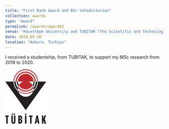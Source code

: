 ```yaml
---
title: "First Rank Award and BSc Valedictorian"
collection: awards
type: "Award"
permalink: /awards/award02
venue: "Hacettepe University and TUBITAK (The Scientific and Technological Research Instution of Turkiye)"
date: 2018-09-20
location: "Ankara, Turkiye"
---
```


I received a studentship, from TUBITAK, to support my MSc research from 2018 to 2020.

![award02_1](https://github.com/A-Kerim/abdulrahmankerim.github.io/blob/98b5ddb7cf94e5e32fe569424321b2e3c1c7014e/images/award02_1.jpg?raw=true)
